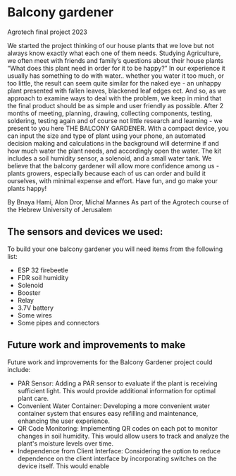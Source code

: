 # Balcony gardener
Agrotech final project 2023

We started the project thinking of our house plants that we love but not always know exactly what each one of them needs. Studying Agriculture, we often meet with friends and family’s questions about their house plants “What does this plant need in order for it  to be happy?”
In our experience it usually has something to do with water.. whether you water it too much, or too little, the result can seem quite similar for the naked eye - an unhappy plant presented with fallen leaves, blackened leaf edges ect.
And so, as we approach to examine ways to deal with the problem, we keep in mind that the final product should be as simple and user friendly as possible.
After 2 months of meeting, planning, drawing, collecting components, testing, soldering, testing again and of course not little research and learning - we present to you here THE BALCONY GARDENER.
With a compact device, you can input the size and type of plant using your phone, an automated decision making and calculations in the background will determine if and how much water the plant needs, and accordingly open the water. The kit includes a soil humidity sensor, a solenoid, and a small water tank.
We believe that the balcony gardener will allow more confidence among us - plants growers, especially because each of us can order and build it ourselves, with minimal expense and effort.
Have fun, and go make your plants happy!

By Bnaya Hami, Alon Dror, Michal Mannes
As part of the Agrotech course of the Hebrew University of Jerusalem

## The sensors and devices we used:

To build your one balcony gardener you will need items from the following list: 
* ESP 32 firebeetle
* FDR soil humidity
* Solenoid
* Booster
* Relay
* 3.7V battery
* Some wires
* Some pipes and connectors


## Future work and improvements to make
Future work and improvements for the Balcony Gardener project could include:

* PAR Sensor: Adding a PAR sensor to evaluate if the plant is receiving sufficient light. This would provide additional information for optimal plant care.
* Convenient Water Container: Developing a more convenient water container system that ensures easy refilling and maintenance, enhancing the user experience.
* QR Code Monitoring: Implementing QR codes on each pot to monitor changes in soil humidity. This would allow users to track and analyze the plant's moisture levels over time.
* Independence from Client Interface: Considering the option to reduce dependence on the client interface by incorporating switches on the device itself. This would enable 
